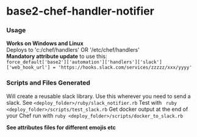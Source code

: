 # base2-chef-handler-notifier

### Usage  
**Works on Windows and Linux**  
Deploys to 'c:/chef/handlers' OR '/etc/chef/handlers'  
**Mandatory attribute update** to use this:  
```force_default['base2']['automation']['handlers']['slack']['web_hook_url'] = 'https://hooks.slack.com/services/zzzzz/xxx/yyyy'```

### Scripts and Files Generated
Will create a reusable slack library.  Use this wherever you need to send a slack.  See `<deploy_folder>/ruby/slack_notifier.rb`
Test with ` ruby <deploy_folder>/scripts/test_slack.rb` 
Get docker output at the end of your Chef run with `ruby <deploy_folder>/scripts/docker_to_slack.rb`

**See attributes files for different emojis etc**
